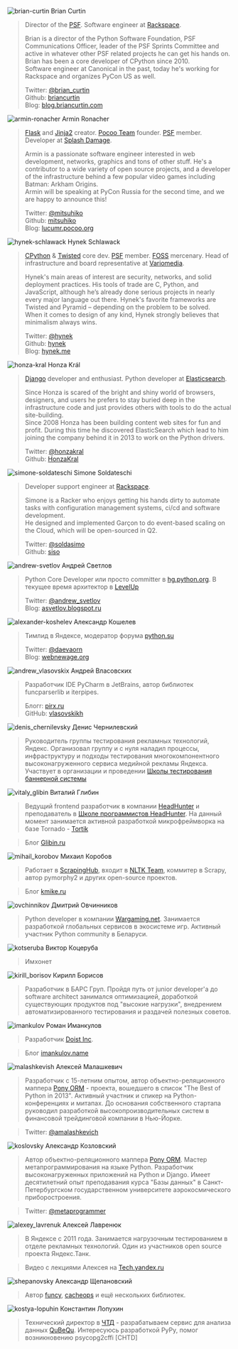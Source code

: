 <a name="brian-curtin"></a>![brian-curtin](http://dropbucket.ru/pyconru/speakers/brian-curtin) Brian Curtin

> Director of the [PSF](https://www.python.org/psf). Software engineer at [Rackspace](http://www.rackspace.com/).
>
>Brian is a director of the Python Software Foundation, PSF Communications Officer, leader of the PSF Sprints Committee and active in whatever other PSF related projects he can get his hands on.  
>Brian has been a core developer of CPython since 2010.  
>Software engineer at Canonical in the past, today he's working for Rackspace and organizes PyCon US as well.
>
> Twitter: [@brian_curtin](https://twitter.com/brian_curtin)  
> Github: [briancurtin](https://github.com/briancurtin)  
> Blog: [blog.briancurtin.com](http://blog.briancurtin.com/)

<a name="armin-ronacher"></a>![armin-ronacher](http://dropbucket.ru/pyconru/speakers/armin-ronacher) Armin Ronacher

> [Flask](http://flask.pocoo.org/) and [Jinja2](http://jinja.pocoo.org/) creator. [Pocoo Team](http://www.pocoo.org/) founder. [PSF](https://www.python.org/psf) member. Developer at [Splash Damage](http://www.splashdamage.com/).
>
>Armin is a passionate software engineer interested in web development, networks, graphics and tons of other stuff. He's a contributor to a wide variety of open source projects, and a developer of the infrastructure behind a few popular video games including Batman: Arkham Origins.  
>Armin will be speaking at PyCon Russia for the second time, and we are happy to announce this!
>
> Twitter: [@mitsuhiko](https://twitter.com/mitsuhiko)  
> Github: [mitsuhiko](https://github.com/mitsuhiko)  
> Blog: [lucumr.pocoo.org](http://lucumr.pocoo.org/)

<a name="hynek-schlawack"></a>![hynek-schlawack](http://dropbucket.ru/pyconru/speakers/hynek-schlawack) Hynek Schlawack

> [CPython](https://www.python.org/) & [Twisted](https://twistedmatrix.com/) core dev. [PSF](https://www.python.org/psf) member. [FOSS](http://en.wikipedia.org/wiki/Free_and_open-source_software) mercenary. Head of infrastructure and board representative at [Variomedia](http://www.variomedia.de/).
>
>Hynek's main areas of interest are security, networks, and solid deployment practices. His tools of trade are C, Python, and JavaScript, although he’s already done serious projects in nearly every major language out there. Hynek's favorite frameworks are Twisted and Pyramid – depending on the problem to be solved.  
>When it comes to design of any kind, Hynek strongly believes that minimalism always wins.
>
> Twitter: [@hynek](https://twitter.com/hynek)  
> Github: [hynek](https://github.com/hynek)  
> Blog: [hynek.me](http://hynek.me/)

<a name="honza-kral"></a>![honza-kral](http://dropbucket.ru/pyconru/speakers/honza-kral) Honza Král

> [Django](https://www.djangoproject.com/) developer and enthusiast.  Python developer at [Elasticsearch](http://www.elasticsearch.org/).
>
>Since Honza is scared of the bright and shiny world of browsers, designers, and users he prefers to stay buried deep in the infrastructure code and just provides others with tools to do the actual site-building.  
>Since 2008 Honza has been building content web sites for fun and profit. During this time he discovered ElasticSearch which lead to him joining the company behind it in 2013 to work on the Python drivers.
>
> Twitter: [@honzakral](https://twitter.com/honzakral)  
> Github: [HonzaKral](https://github.com/HonzaKral)

<a name="simone-soldateschi"></a>![simone-soldateschi](http://dropbucket.ru/pyconru/speakers/simone-soldateschi) Simone Soldateschi

> Developer support engineer at [Rackspace](http://www.rackspace.com/).
>
>Simone is a Racker who enjoys getting his hands dirty to automate tasks with configuration management systems, ci/cd and software development.  
>He designed and implemented Garçon to do event-based scaling on the Cloud, which will be open-sourced in Q2.
>
> Twitter: [@soldasimo](https://twitter.com/soldasimo)  
> Github: [siso](https://github.com/siso)  

<a name="andrew-svetlov"></a>![andrew-svetlov](http://dropbucket.ru/pyconru/svetlov) Андрей Светлов

> Python Core Developer или просто committer в [hg.python.org](http://hg.python.org/). В текущее время архитектор в [LevelUp](http://levelupers.com/)
>
> Twitter: [@andrew_svetlov](https://twitter.com/andrew_svetlov)  
> Blog: [asvetlov.blogspot.ru](http://asvetlov.blogspot.ru/)



<a name="alexander-koshelev"></a>![alexander-koshelev](http://dropbucket.ru/pyconru/koshelev) Александр Кошелев

> Тимлид в Яндексе, модератор форума [python.su](http://python.su/forum/)
>
> Twitter: [@daevaorn](https://twitter.com/daevaorn)  
> Blog: [webnewage.org](http://webnewage.org/)

<a name="andrew_vlasovskix"></a>![andrew_vlasovskix](http://dropbucket.ru/pycon/vlasovskii) Андрей Власовских

> Разработчик IDE PyCharm в JetBrains, автор библиотек funcparserlib и iterpipes.
>
> Блогr: [pirx.ru](http://pirx.ru/)  
> GitHub: [vlasovskikh](https://github.com/vlasovskikh)


<a name="denis_chernilevsky"></a>![denis_chernilevsky](http://dropbucket.ru/pyconru/chernilevski) Денис Чернилевский

> Руководитель группы тестирования рекламных технологий, Яндекс.
> Организовал группу и с нуля наладил процессы, инфраструктуру и подходы тестирования многокомпонентного высоконагруженного сервиса медийной рекламы Яндекса.  
Участвует в организации и проведении [Школы тестирования баннерной системы](http://tech.yandex.ru/education/school-test/2014/)


<a name="vitaly_glibin"></a>![vitaly_glibin](http://dropbucket.ru/pyconru/glibin) Виталий Глибин

> Ведущий frontend разработчик в компании [HeadHunter](http://hh.ru) и преподаватель в [Школе программистов HeadHunter](http://school.hh.ru).
На данный момент занимается активной разработкой микрофреймворка на базе Tornado - [Tortik](http://hhru.github.io/tortik/)

> Блог [Glibin.ru](http://glibin.ru)


<a name="mihail_korobov"></a>![mihail_korobov](http://dropbucket.ru/pyconru/korobov) Михаил Коробов

> Работает в [ScrapingHub](http://scrapinghub.com/), входит в [NLTK Team](http://www.nltk.org/index.html), коммитер в Scrapy, автор pymorphy2 и других open-source проектов.

> Блог [kmike.ru](http://kmike.ru/)

<a name="ovchinnikov"></a>![ovchinnikov](http://dropbucket.ru/pyconru/ovchinnikov) Дмитрий Овчинников

> Python developer в компании [Wargaming.net](http://wargaming.com/ru/). Занимается разработкой глобальных сервисов в экосистеме игр. Активный участник Python community в Беларуси. 

<a name="kotseruba"></a>![kotseruba](http://dropbucket.ru/pyconru/kotseruba) Виктор Коцеруба

> Имхонет

<a name="kirill_borisov"></a>![kirill_borisov](http://dropbucket.ru/pyconru/borisov) Кирилл Борисов

> Разработчик в БАРС Груп. Пройдя путь от junior developer'a до software architect занимался оптимизацией, доработкой существующих продуктов под "высокие нагрузки", внедрением автоматизированного тестирования и раздачей полезных советов.

<a name="imankulov"></a>![imankulov](http://dropbucket.ru/pyconru/imankulov) Роман Иманкулов

> Разработчик [Doist Inc](http://doist.io/).

> Блог [imankulov.name](http://www.imankulov.name)

<a name="malashkevish"></a>![malashkevish](http://dropbucket.ru/pyconru/malashkevich) Алексей Малашкевич

> Разработчик с 15-летним опытом, автор объектно-реляционного маппера [Pony ORM](http://ponyorm.com/) - проекта, вошедшего в список "The Best of Python in 2013". Активный участник и спикер на Python-конференциях и митапах. До основания собственного стартапа руководил разработкой высокопроизводительных систем в финансовой трейдинговой компании в Нью-Йорке.

> Twitter: [@amalashkevich](https://twitter.com/amalashkevich) 

<a name="koslovsky"></a>![koslovsky](http://dropbucket.ru/pyconru/kozlovsky) Александр Козловский

> Автор объектно-реляционного маппера [Pony ORM](http://ponyorm.com/). Мастер метапрограммирования на языке Python. Разработчик высоконагруженных приложений на Python и Django. Имеет десятилетний опыт преподавания курса "Базы данных" в Санкт-Петербургском государственном университете аэрокосмического приборостроения.

> Twitter: [@metaprogrammer](https://twitter.com/metaprogrammer) 

<a name="alexey_lavrenuk"></a>![alexey_lavrenuk](http://dropbucket.ru/pyconru/lavrenuk) Алексей Лавренюк

> В Яндексе с 2011 года. Занимается нагрузочным тестированием в отделе рекламных технологий. Один из участников open source проекта Яндекс.Танк.

> Видео с лекциями Алексея на [Tech.yandex.ru](http://tech.yandex.ru/people/302066/)

<a name="shepanovsky"></a>![shepanovsky](http://dropbucket.ru/pyconru/shepanovsky) Александр Щепановский

> Автор [funcy](https://github.com/Suor/funcy), [cacheops](https://github.com/Suor/django-cacheops) и ещё нескольких библиотек.

<a name="kostya-lopuhin"></a>![kostya-lopuhin](http://dropbucket.ru/pycon/kostialopuhin) Константин Лопухин

> Технический директор в [ЧТД](http://chtd.ru/) - разрабатываем сервис для анализа данных [QuBeQu](https://qubequ.com).
Интересуюсь разработкой PyPy, помог возникновению psycopg2cffi [CHTD]




